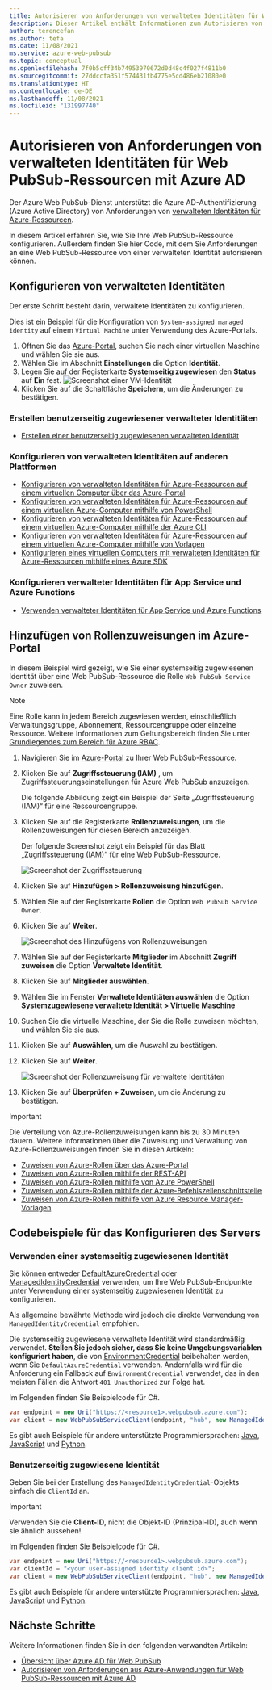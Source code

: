 ```yaml
---
title: Autorisieren von Anforderungen von verwalteten Identitäten für Web PubSub-Ressourcen mit Azure AD
description: Dieser Artikel enthält Informationen zum Autorisieren von Anforderungen von verwalteten Identitäten an Web PubSub-Ressourcen mit Azure AD.
author: terencefan
ms.author: tefa
ms.date: 11/08/2021
ms.service: azure-web-pubsub
ms.topic: conceptual
ms.openlocfilehash: 7f0b5cff34b74953970672d0d48c4f027f4811b0
ms.sourcegitcommit: 27ddccfa351f574431fb4775e5cd486eb21080e0
ms.translationtype: HT
ms.contentlocale: de-DE
ms.lasthandoff: 11/08/2021
ms.locfileid: "131997740"
---
```

# <a name="authorize-request-to-web-pubsub-resources-with-azure-ad-from-managed-identities"></a>Autorisieren von Anforderungen von verwalteten Identitäten für Web PubSub-Ressourcen mit Azure AD
Der Azure Web PubSub-Dienst unterstützt die Azure AD-Authentifizierung (Azure Active Directory) von Anforderungen von [verwalteten Identitäten für Azure-Ressourcen](../active-directory/managed-identities-azure-resources/overview.md). 

In diesem Artikel erfahren Sie, wie Sie Ihre Web PubSub-Ressource konfigurieren. Außerdem finden Sie hier Code, mit dem Sie Anforderungen an eine Web PubSub-Ressource von einer verwalteten Identität autorisieren können.

## <a name="configure-managed-identities"></a>Konfigurieren von verwalteten Identitäten

Der erste Schritt besteht darin, verwaltete Identitäten zu konfigurieren.

Dies ist ein Beispiel für die Konfiguration von `System-assigned managed identity` auf einem `Virtual Machine` unter Verwendung des Azure-Portals.

1. Öffnen Sie das [Azure-Portal](https://portal.azure.com/), suchen Sie nach einer virtuellen Maschine und wählen Sie sie aus.
1. Wählen Sie im Abschnitt **Einstellungen** die Option **Identität**.
1. Legen Sie auf der Registerkarte **Systemseitig zugewiesen** den **Status** auf **Ein** fest.
   ![Screenshot einer VM-Identität](./media/aad-authorization/identity-virtual-machine.png)
1. Klicken Sie auf die Schaltfläche **Speichern**, um die Änderungen zu bestätigen.

### <a name="how-to-create-user-assigned-managed-identities"></a>Erstellen benutzerseitig zugewiesener verwalteter Identitäten
- [Erstellen einer benutzerseitig zugewiesenen verwalteten Identität](../active-directory/managed-identities-azure-resources/how-manage-user-assigned-managed-identities.md#create-a-user-assigned-managed-identity)

### <a name="how-to-configure-managed-identities-on-other-platforms"></a>Konfigurieren von verwalteten Identitäten auf anderen Plattformen

- [Konfigurieren von verwalteten Identitäten für Azure-Ressourcen auf einem virtuellen Computer über das Azure-Portal](../active-directory/managed-identities-azure-resources/qs-configure-portal-windows-vm.md)
- [Konfigurieren von verwalteten Identitäten für Azure-Ressourcen auf einem virtuellen Azure-Computer mithilfe von PowerShell](../active-directory/managed-identities-azure-resources/qs-configure-powershell-windows-vm.md)
- [Konfigurieren von verwalteten Identitäten für Azure-Ressourcen auf einem virtuellen Azure-Computer mithilfe der Azure CLI](../active-directory/managed-identities-azure-resources/qs-configure-cli-windows-vm.md)
- [Konfigurieren von verwalteten Identitäten für Azure-Ressourcen auf einem virtuellen Azure-Computer mithilfe von Vorlagen](../active-directory/managed-identities-azure-resources/qs-configure-template-windows-vm.md)
- [Konfigurieren eines virtuellen Computers mit verwalteten Identitäten für Azure-Ressourcen mithilfe eines Azure SDK](../active-directory/managed-identities-azure-resources/qs-configure-sdk-windows-vm.md)

### <a name="how-to-configure-managed-identities-for-app-service-and-azure-functions"></a>Konfigurieren verwalteter Identitäten für App Service und Azure Functions

- [Verwenden verwalteter Identitäten für App Service und Azure Functions](../app-service/overview-managed-identity.md)

## <a name="add-role-assignments-on-azure-portal"></a>Hinzufügen von Rollenzuweisungen im Azure-Portal  

In diesem Beispiel wird gezeigt, wie Sie einer systemseitig zugewiesenen Identität über eine Web PubSub-Ressource die Rolle `Web PubSub Service Owner` zuweisen. 

> [!Note]
> Eine Rolle kann in jedem Bereich zugewiesen werden, einschließlich Verwaltungsgruppe, Abonnement, Ressourcengruppe oder einzelne Ressource. Weitere Informationen zum Geltungsbereich finden Sie unter [Grundlegendes zum Bereich für Azure RBAC](../role-based-access-control/scope-overview.md).
1. Navigieren Sie im [Azure-Portal](https://portal.azure.com/) zu Ihrer Web PubSub-Ressource.

1. Klicken Sie auf **Zugriffssteuerung (IAM)** , um Zugriffssteuerungseinstellungen für Azure Web PubSub anzuzeigen.

   Die folgende Abbildung zeigt ein Beispiel der Seite „Zugriffssteuerung (IAM)“ für eine Ressourcengruppe.

1. Klicken Sie auf die Registerkarte **Rollenzuweisungen**, um die Rollenzuweisungen für diesen Bereich anzuzeigen.

   Der folgende Screenshot zeigt ein Beispiel für das Blatt „Zugriffssteuerung (IAM)“ für eine Web PubSub-Ressource.

   ![Screenshot der Zugriffssteuerung](./media/aad-authorization/access-control.png)

1. Klicken Sie auf **Hinzufügen > Rollenzuweisung hinzufügen**.

1. Wählen Sie auf der Registerkarte **Rollen** die Option `Web PubSub Service Owner`.

1. Klicken Sie auf **Weiter**.

   ![Screenshot des Hinzufügens von Rollenzuweisungen](./media/aad-authorization/add-role-assignment.png)

1. Wählen Sie auf der Registerkarte **Mitglieder** im Abschnitt **Zugriff zuweisen** die Option **Verwaltete Identität**.

1. Klicken Sie auf **Mitglieder auswählen**.

1. Wählen Sie im Fenster **Verwaltete Identitäten auswählen** die Option **Systemzugewiesene verwaltete Identität > Virtuelle Maschine**

1. Suchen Sie die virtuelle Maschine, der Sie die Rolle zuweisen möchten, und wählen Sie sie aus.

1. Klicken Sie auf **Auswählen**, um die Auswahl zu bestätigen.

2. Klicken Sie auf **Weiter**.

   ![Screenshot der Rollenzuweisung für verwaltete Identitäten](./media/aad-authorization/assign-role-to-managed-identities.png)

3. Klicken Sie auf **Überprüfen + Zuweisen**, um die Änderung zu bestätigen.

> [!IMPORTANT]
> Die Verteilung von Azure-Rollenzuweisungen kann bis zu 30 Minuten dauern.
Weitere Informationen über die Zuweisung und Verwaltung von Azure-Rollenzuweisungen finden Sie in diesen Artikeln:
- [Zuweisen von Azure-Rollen über das Azure-Portal](../role-based-access-control/role-assignments-portal.md)
- [Zuweisen von Azure-Rollen mithilfe der REST-API](../role-based-access-control/role-assignments-rest.md)
- [Zuweisen von Azure-Rollen mithilfe von Azure PowerShell](../role-based-access-control/role-assignments-powershell.md)
- [Zuweisen von Azure-Rollen mithilfe der Azure-Befehlszeilenschnittstelle](../role-based-access-control/role-assignments-cli.md)
- [Zuweisen von Azure-Rollen mithilfe von Azure Resource Manager-Vorlagen](../role-based-access-control/role-assignments-template.md)

## <a name="sample-codes-while-configuring-your-server"></a>Codebeispiele für das Konfigurieren des Servers

### <a name="using-system-assigned-identity"></a>Verwenden einer systemseitig zugewiesenen Identität

Sie können entweder [DefaultAzureCredential](/dotnet/api/azure.identity.defaultazurecredential) oder [ManagedIdentityCredential](/dotnet/api/azure.identity.managedidentitycredential) verwenden, um Ihre Web PubSub-Endpunkte unter Verwendung einer systemseitig zugewiesenen Identität zu konfigurieren.

Als allgemeine bewährte Methode wird jedoch die direkte Verwendung von `ManagedIdentityCredential` empfohlen.

Die systemseitig zugewiesene verwaltete Identität wird standardmäßig verwendet. **Stellen Sie jedoch sicher, dass Sie keine Umgebungsvariablen konfiguriert haben**, die von [EnvironmentCredential](/dotnet/api/azure.identity.environmentcredential) beibehalten werden, wenn Sie `DefaultAzureCredential` verwenden. Andernfalls wird für die Anforderung ein Fallback auf `EnvironmentCredential` verwendet, das in den meisten Fällen die Antwort `401 Unauthorized` zur Folge hat.

Im Folgenden finden Sie Beispielcode für C#.

```C#
var endpoint = new Uri("https://<resource1>.webpubsub.azure.com");
var client = new WebPubSubServiceClient(endpoint, "hub", new ManagedIdentityCredential());
```

Es gibt auch Beispiele für andere unterstützte Programmiersprachen: [Java](), [JavaScript]() und [Python]().

### <a name="using-user-assigned-identity"></a>Benutzerseitig zugewiesene Identität

Geben Sie bei der Erstellung des `ManagedIdentityCredential`-Objekts einfach die `ClientId` an.

> [!IMPORTANT]
> Verwenden Sie die **Client-ID**, nicht die Objekt-ID (Prinzipal-ID), auch wenn sie ähnlich aussehen!

Im Folgenden finden Sie Beispielcode für C#.

```C#
var endpoint = new Uri("https://<resource1>.webpubsub.azure.com");
var clientId = "<your user-assigned identity client id>";
var client = new WebPubSubServiceClient(endpoint, "hub", new ManagedIdentityCredential(clientId));
```

Es gibt auch Beispiele für andere unterstützte Programmiersprachen: [Java](), [JavaScript]() und [Python]().

## <a name="next-steps"></a>Nächste Schritte

Weitere Informationen finden Sie in den folgenden verwandten Artikeln:
- [Übersicht über Azure AD für Web PubSub](concept-azure-ad-authorization.md)
- [Autorisieren von Anforderungen aus Azure-Anwendungen für Web PubSub-Ressourcen mit Azure AD](howto-authorize-from-application.md)